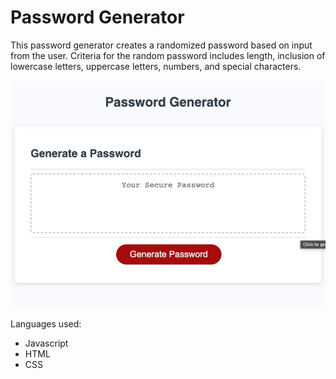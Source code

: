 # Password Generator

This password generator creates a randomized password based on input from the user. Criteria for the random password includes length, inclusion of lowercase letters, uppercase letters, numbers, and special characters. 

<img src="password.jpg" alt="screenshot of project"/>

Languages used:
* Javascript
* HTML
* CSS

